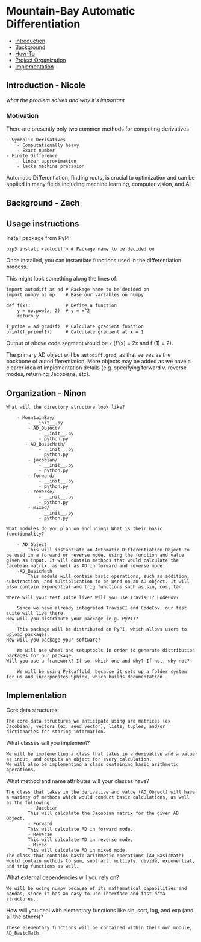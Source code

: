# Mountain-Bay Automatic Differentiation
- [Introduction](#introduction)
- [Background](#background)
- [How-To](#how-to-use-the-package)
- [Project Organization](#organization)
- [Implementation](#implementation)

## Introduction - Nicole
_what the problem solves and why it's important_
### Motivation
There are presently only two common methods for computing derivatives

    - Symbolic Derivatives
        - Computationally heavy
        - Exact number
    - Finite Difference
        - linear approximation
        - lacks machine precision

Automatic Differentiation, finding roots, is crucial to optimization and can be applied in many fields including machine learning, computer vision, and AI

## Background - Zach
<!-- TODO -->

## Usage instructions
Install package from PyPI:

`pip3 install <autodiff> # Package name to be decided on`

Once installed, you can instantiate functions used in the differentiation process.

This might look something along the lines of:

```
import autodiff as ad # Package name to be decided on
import numpy as np    # Base our variables on numpy

def f(x):             # Define a function
    y = np.pow(x, 2)  # y = x^2
    return y

f_prime = ad.grad(f)  # Calculate gradient function
print(f_prime(1))     # Calculate gradient at x = 1
```

Output of above code segment would be `2` (f'(x) = 2x and f'(1) = 2). 

The primary AD object will be `autodiff.grad`, as that serves as the backbone of autodifferentiation. More objects may be added as we have a clearer idea of implementation details (e.g. specifying forward v. reverse modes, returning Jacobians, etc).

## Organization - Ninon

    What will the directory structure look like?
    
        - MountainBay/
            - __init__.py
            - AD_Object/
                - __init__.py
                - python.py
           - AD_BasicMath/
                - __init__.py
                - python.py
            - jacobian/
                - __init__.py
                - python.py
            - forward/
                - __init__.py
                - python.py
            - reverse/
                - __init__.py
                - python.py
            - mixed/
                - __init__.py
                - python.py

    What modules do you plan on including? What is their basic functionality?
    
        - AD_Object
            This will instantiate an Automatic Differentiation Object to be used in a forward or reverse mode, using the function and value given as input. It will contain methods that would calculate the Jacobian matrix, as well as AD in forward and reverse mode.
        -AD_BasicMath
            This module will contain basic operations, such as addition, substraction, and multiplication to be used on an AD object. It will also contain exponential and trig functions such as sin, cos, tan.
        
    Where will your test suite live? Will you use TravisCI? CodeCov?
    
        Since we have already integrated TravisCI and CodeCov, our test suite will live there.
    How will you distribute your package (e.g. PyPI)?
    
        This package will be distributed on PyPI, which allows users to upload packages.
    How will you package your software? 
    
        We will use wheel and setuptools in order to generate distribution packages for our package. 
    Will you use a framework? If so, which one and why? If not, why not?
    
        We will be using PyScaffold, because it sets up a folder system for us and incorporates Sphinx, which builds documentation.
        
## Implementation
Core data structures:

    The core data structures we anticipate using are matrices (ex. Jacobian), vectors (ex. seed vector), lists, tuples, and/or dictionaries for storing information.

What classes will you implement?

    We will be implementing a class that takes in a derivative and a value as input, and outputs an object for every calculation.
    We will also be implementing a class containing basic arithmetic operations.

What method and name attributes will your classes have?

    The class that takes in the derivative and value (AD_Object) will have a variety of methods which would conduct basic calculations, as well as the following: 
             - Jacobian
            This will calculate the Jacobian matrix for the given AD Object.
            - Forward
            This will calculate AD in forward mode.
            - Reverse
            This will calculate AD in reverse mode.
            - Mixed
            This will calculate AD in mixed mode.
    The class that contains basic arithmetic operations (AD_BasicMath) would contain methods to sum, subtract, multiply, divide, exponential, and trig functions as well.

What external dependencies will you rely on?

    We will be using numpy because of its mathematical capabilities and pandas, since it has an easy to use interface and fast data structures..
    
How will you deal with elementary functions like sin, sqrt, log, and exp (and all the others)?

    These elementary functions will be contained within their own module, AD_BasicMath.
